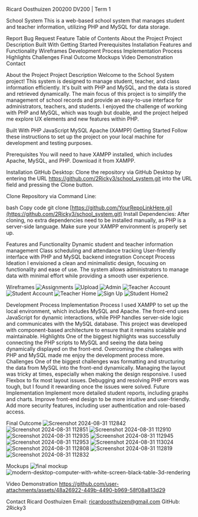 Ricard Oosthuizen
200200
DV200 | Term 1

School System
This is a web-based school system that manages student and teacher information, utilizing PHP and MySQL for data storage.

Report Bug
Request Feature
Table of Contents
About the Project
Project Description
Built With
Getting Started
Prerequisites
Installation
Features and Functionality
Wireframes
Development Process
Implementation Process
Highlights
Challenges
Final Outcome
Mockups
Video Demonstration
Contact

About the Project
Project Description
Welcome to the School System project! This system is designed to manage student, teacher, and class information efficiently. It's built with PHP and MySQL, and the data is stored and retrieved dynamically. The main focus of this project is to simplify the management of school records and provide an easy-to-use interface for administrators, teachers, and students. I enjoyed the challenge of working with PHP and MySQL, which was tough but doable, and the project helped me explore UX elements and new features within PHP.

Built With
PHP
JavaScript
MySQL
Apache (XAMPP)
Getting Started
Follow these instructions to set up the project on your local machine for development and testing purposes.

Prerequisites
You will need to have XAMPP installed, which includes Apache, MySQL, and PHP. Download it from XAMPP.

Installation
GitHub Desktop: Clone the repository via GitHub Desktop by entering the URL https://github.com/2Ricky3/school_system.git into the URL field and pressing the Clone button.

Clone Repository via Command Line:

bash
Copy code
git clone [https://github.com/YourRepoLinkHere.gi](https://github.com/2Ricky3/school_system.git)
Install Dependencies:
After cloning, no extra dependencies need to be installed manually, as PHP is a server-side language. Make sure your XAMPP environment is properly set up.

Features and Functionality
Dynamic student and teacher information management
Class scheduling and attendance tracking
User-friendly interface with PHP and MySQL backend integration
Concept Process
Ideation
I envisioned a clean and minimalistic design, focusing on functionality and ease of use. The system allows administrators to manage data with minimal effort while providing a smooth user experience.

Wireframes
![Assignments](https://github.com/user-attachments/assets/1745c9b8-4273-4223-b0ab-1173675d7e7b)
![Upload](https://github.com/user-attachments/assets/27ee5144-61ee-4378-abe3-ec3912a6dd5d)
![Admin](https://github.com/user-attachments/assets/cc5aae80-a45b-4c43-80e1-990eca5ae16e)
![Teacher Account](https://github.com/user-attachments/assets/a1536819-d26b-4240-a56b-99deb22818a8)
![Student Account](https://github.com/user-attachments/assets/347700f2-3947-4b1e-929f-5c0246a47516)
![Teacher Home](https://github.com/user-attachments/assets/109892aa-718c-4136-867e-176cd94c28d9)
![Sign Up](https://github.com/user-attachments/assets/d3f491b7-7575-4be0-9c6a-6e28b72623b2)
![Student Home2](https://github.com/user-attachments/assets/1036c480-c747-4a32-933f-5623122bb3fb)



Development Process
Implementation Process
I used XAMPP to set up the local environment, which includes MySQL and Apache.
The front-end uses JavaScript for dynamic interactions, while PHP handles server-side logic and communicates with the MySQL database.
This project was developed with component-based architecture to ensure that it remains scalable and maintainable.
Highlights
One of the biggest highlights was successfully connecting the PHP scripts to MySQL and seeing the data being dynamically displayed on the front-end.
Overcoming the challenges with PHP and MySQL made me enjoy the development process more.
Challenges
One of the biggest challenges was formatting and structuring the data from MySQL into the front-end dynamically.
Managing the layout was tricky at times, especially when making the design responsive. I used Flexbox to fix most layout issues.
Debugging and resolving PHP errors was tough, but I found it rewarding once the issues were solved.
Future Implementation
Implement more detailed student reports, including graphs and charts.
Improve front-end design to be more intuitive and user-friendly.
Add more security features, including user authentication and role-based access.

Final Outcome
![Screenshot 2024-08-31 112842](https://github.com/user-attachments/assets/6c21b8c6-8894-41e6-86e8-b708eab84d08)
![Screenshot 2024-08-31 112851](https://github.com/user-attachments/assets/45d6a2df-4f8f-477d-bc9e-af2f9d63ad7e)
![Screenshot 2024-08-31 112910](https://github.com/user-attachments/assets/43c9c70c-ee4d-45b1-98b9-7740cd91eae6)
![Screenshot 2024-08-31 112935](https://github.com/user-attachments/assets/29a5f1e7-e38d-4588-b290-5ad9928a153f)
![Screenshot 2024-08-31 112945](https://github.com/user-attachments/assets/c37dcc6a-d542-4248-bccd-3a519e5eb914)
![Screenshot 2024-08-31 112953](https://github.com/user-attachments/assets/9efeaa39-0416-40cb-86f3-0f36acf563e3)
![Screenshot 2024-08-31 113024](https://github.com/user-attachments/assets/b6c8e5f1-abdb-4320-aa02-20542869da28)
![Screenshot 2024-08-31 112808](https://github.com/user-attachments/assets/83c5629d-c4d9-47ca-a019-0936d79463c3)
![Screenshot 2024-08-31 112819](https://github.com/user-attachments/assets/9497e9ea-028b-4ab7-a92f-4edee92931f8)
![Screenshot 2024-08-31 112832](https://github.com/user-attachments/assets/db6482e5-0f2f-443e-ae72-9cfd2ccc63f6)

Mockups
![final mockup](https://github.com/user-attachments/assets/e66b4953-46fd-4afd-a890-0c45c0f3774a)
![modern-desktop-computer-with-white-screen-black-table-3d-rendering](https://github.com/user-attachments/assets/3187ae03-9de7-4ef8-a727-707208dd2de5)

Video Demonstration
https://github.com/user-attachments/assets/48a26922-449b-4490-b969-58f08a813d29

Contact
Ricard Oosthuizen
Email: ricardoosthuizen@gmail.com
GitHub: 2Ricky3
